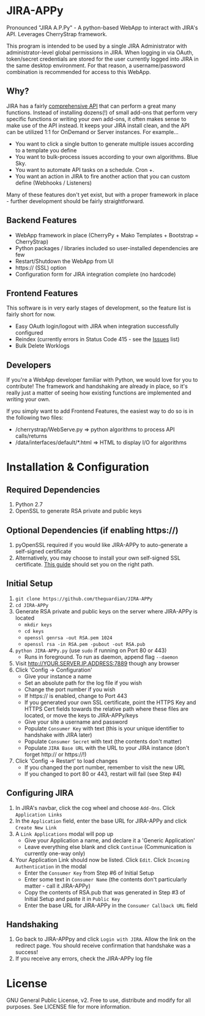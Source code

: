 JIRA-APPy
=========

Pronounced "JIRA A.P.Py" - A python-based WebApp to interact with JIRA's API. Leverages CherryStrap framework.

This program is intended to be used by a single JIRA Administrator with administrator-level global permissions in JIRA. 
When logging in via OAuth, token/secret credentials are stored for the user currently logged into JIRA in the same 
desktop environment. For that reason, a username/password combination is recommended for access to this WebApp.

## Why?
JIRA has a fairly [comprehensive API](https://docs.atlassian.com/jira/REST/latest/) that can perform a great many functions. 
Instead of installing dozens(!) of small add-ons that perform very specific functions or writing your own add-ons, 
it often makes sense to make use of the API instead. It keeps your JIRA install clean, and the API can be utilized 
1:1 for OnDemand or Server instances. For example...
* You want to click a single button to generate multiple issues according to a template you define
* You want to bulk-process issues according to your own algorithms.  Blue Sky.
* You want to automate API tasks on a schedule. Cron +.
* You want an action in JIRA to fire another action that you can custom define (Webhooks / Listeners)

Many of these features don't yet exist, but with a proper framework in place - further development should be fairly
straightforward.

## Backend Features
* WebApp framework in place (CherryPy + Mako Templates + Bootstrap = CherryStrap)
* Python packages / libraries included so user-installed dependencies are few
* Restart/Shutdown the WebApp from UI
* https:// (SSL) option
* Configuration form for JIRA integration complete (no hardcode)

## Frontend Features
This software is in very early stages of development, so the feature list is fairly short for now.
* Easy OAuth login/logout with JIRA when integration successfully configured
* Reindex (currently errors in Status Code 415 - see the [Issues](https://github.com/theguardian/JIRA-APPy/issues) list)
* Bulk Delete Worklogs

## Developers
If you're a WebApp developer familiar with Python, we would love for you to contribute! The framework and handshaking
are already in place, so it's really just a matter of seeing how existing functions are implemented and writing your own.

If you simply want to add Frontend Features, the easiest way to do so is in the following two files:
* /cherrystrap/WebServe.py => python algorithms to process API calls/returns
* /data/interfaces/default/*.html => HTML to display I/O for algorithms

# Installation & Configuration
## Required Dependencies
1. Python 2.7
2. OpenSSL to generate RSA private and public keys

## Optional Dependencies (if enabling https://)
1. pyOpenSSL required if you would like JIRA-APPy to auto-generate a self-signed certificate
2. Alternatively, you may choose to install your own self-signed SSL certificate. [This guide](https://www.digitalocean.com/community/tutorials/how-to-create-a-ssl-certificate-on-nginx-for-ubuntu-12-04) should set you on the right path.

## Initial Setup
1. `git clone https://github.com/theguardian/JIRA-APPy`
2. `cd JIRA-APPy`
3. Generate RSA private and public keys on the server where JIRA-APPy is located
	* `mkdir keys`
	* `cd keys`
	* `openssl genrsa -out RSA.pem 1024`
	* `openssl rsa -in RSA.pem -pubout -out RSA.pub`
4. `python JIRA-APPy.py` (use `sudo` if running on Port 80 or 443)
	* Runs in foreground. To run as daemon, append flag `--daemon`
5. Visit http://YOUR.SERVER.IP.ADDRESS:7889 though any browser
6. Click 'Config -> Configuration'
	* Give your instance a name
	* Set an absolute path for the log file if you wish
	* Change the port number if you wish
	* If https:// is enabled, change to Port 443
	* If you generated your own SSL certificate, point the HTTPS Key and HTTPS Cert fields towards the relative path where these files are located, 
	or move the keys to JIRA-APPy/keys
	* Give your site a username and password
	* Populate `Consumer Key` with text (this is your unique identifier to handshake with JIRA later)
	* Populate `Consumer Secret` with text (the contents don't matter)
	* Populate `JIRA Base URL` with the URL to your JIRA instance (don't forget http:// or https://!)
7. Click 'Config -> Restart' to load changes
	* If you changed the port number, remember to visit the new URL
	* If you changed to port 80 or 443, restart will fail (see Step #4)

## Configuring JIRA
1. In JIRA's navbar, click the cog wheel and choose `Add-Ons`. Click `Application Links`
2. In the `Application` field, enter the base URL for JIRA-APPy and click `Create New Link`
3. A `Link Applications` modal will pop up
	* Give your Application a name, and declare it a 'Generic Application'
	* Leave everything else blank and click `Continue` (Communication is currently one-way only)
4. Your Application Link should now be listed.  Click `Edit`. Click `Incoming Authentication` in the modal
	* Enter the `Consumer Key` from Step #6 of Initial Setup
	* Enter some text in `Consumer Name` (the contents don't particularly matter - call it JIRA-APPy)
	* Copy the contents of RSA.pub that was generated in Step #3 of Initial Setup and paste it in `Public Key`
	* Enter the base URL for JIRA-APPy in the `Consumer Callback URL` field

## Handshaking
1. Go back to JIRA-APPpy and click `Login with JIRA`. Allow the link on the redirect page. You should receive confirmation that
handshake was a success!
2. If you receive any errors, check the JIRA-APPy log file

# License
GNU General Public License, v2.  Free to use, distribute and modify for all purposes.  See LICENSE file for more information. 